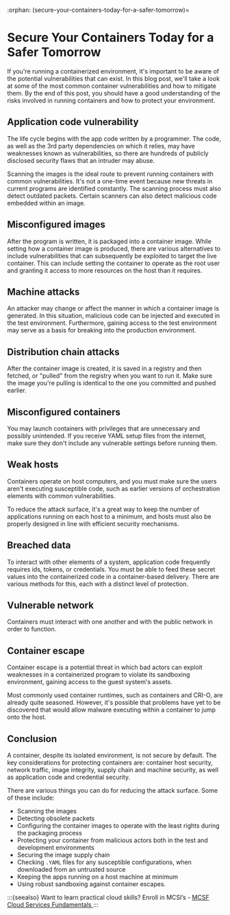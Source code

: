 :orphan:
(secure-your-containers-today-for-a-safer-tomorrow)=
# Secure Your Containers Today for a Safer Tomorrow 

If you're running a containerized environment, it's important to be aware of the potential vulnerabilities that can exist. In this blog post, we'll take a look at some of the most common container vulnerabilities and how to mitigate them. By the end of this post, you should have a good understanding of the risks involved in running containers and how to protect your environment.

## Application code vulnerability

The life cycle begins with the app code written by a programmer. The code, as well as the 3rd party dependencies on which it relies, may have weaknesses known as vulnerabilities, so there are hundreds of publicly disclosed security flaws that an intruder may abuse.

Scanning the images is the ideal route to prevent running containers with common vulnerabilities.
It's not a one-time event because new threats in current programs are identified constantly.
The scanning process must also detect outdated packets. Certain scanners can also detect malicious code embedded within an image.

## Misconfigured images

After the program is written, it is packaged into a container image. While setting how a container image is produced, there are various alternatives to include vulnerabilities that can subsequently be exploited to target the live container. This can include setting the container to operate as the root user and granting it access to more resources on the host than it requires.

## Machine attacks

An attacker may change or affect the manner in which a container image is generated. In this situation, malicious code can be injected and executed in the test environment. Furthermore, gaining access to the test environment may serve as a basis for breaking into the production environment.

## Distribution chain attacks

After the container image is created, it is saved in a registry and then fetched, or "pulled" from the registry when you want to run it. Make sure the image you're pulling is identical to the one you committed and pushed earlier.

## Misconfigured containers

You may launch containers with privileges that are unnecessary and possibly unintended. If you receive YAML setup files from the internet, make sure they don't include any vulnerable settings before running them.

## Weak hosts

Containers operate on host computers, and you must make sure the users aren't executing susceptible code, such as earlier versions of orchestration elements with common vulnerabilities.

To reduce the attack surface, it's a great way to keep the number of applications running on each host to a minimum, and hosts must also be properly designed in line with efficient security mechanisms.

## Breached data

To interact with other elements of a system, application code frequently requires ids, tokens, or credentials. You must be able to feed these secret values into the containerized code in a container-based delivery. There are various methods for this, each with a distinct level of protection.

## Vulnerable network

Containers must interact with one another and with the public network in order to function.

## Container escape

Container escape is a potential threat in which bad actors can exploit weaknesses in a containerized program to violate its sandboxing environment, gaining access to the guest system's assets.

Most commonly used container runtimes, such as containers and CRI-O, are already quite seasoned. However, it's possible that problems have yet to be discovered that would allow malware executing within a container to jump onto the host.

## Conclusion

A container, despite its isolated environment, is not secure by default. The key considerations for protecting containers are: container host security, network traffic, image integrity, supply chain and machine security, as well as application code and credential security.

There are various things you can do for reducing the attack surface. Some of these include: 

- Scanning the images
- Detecting obsolete packets
- Configuring the container images to operate with the least rights during the packaging process
- Protecting your container from malicious actors both in the test and development environments
- Securing the image supply chain
- Checking `.YAML` files for any susceptible configurations, when downloaded from an untrusted source
- Keeping the apps running on a host machine at minimum
- Using robust sandboxing against container escapes.

:::{seealso}
Want to learn practical cloud skills? Enroll in MCSI’s - [MCSF Cloud Services Fundamentals ](https://www.mosse-institute.com/certifications/mcsf-cloud-services-fundamentals.html)
:::